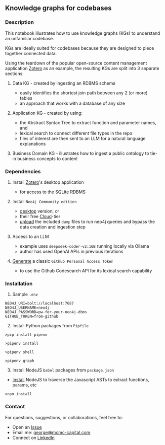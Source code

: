 ## Knowledge graphs for codebases

### Description

This notebook illustrates how to use knowledge graphs (KGs) to understand an 
unfamiliar codebase.

KGs are ideally suited for codebases because they are designed 
to piece together connected data. 

Using the teardown of the popular open-source 
content management application [Zotero](https://github.com/zotero/zotero/tree/main) as an example, the resulting KGs are split into 3 separate sections:

1. Data KG - created by ingesting an RDBMS schema
   - easily identifies the shortest join path between any 2 (or more) tables
   - an approach that works with a database of any size


2. Application KG - created by using:
   - the Abstract Syntax Tree to 
      extract function and parameter names, and
   - lexical search to connect different file types in the repo
   - files of interest are then sent to an LLM for a 
	 natural language explanations


3. Business Domain KG - illustrates how to ingest a public ontology to tie-in business concepts to content


### Dependencies

1. Install [Zotero](https://www.zotero.org/download/)'s desktop application
	- for access to the SQLite RDBMS

	
2. Install `Neo4j Community edition`

   - [desktop](https://neo4j.com/download/) version, or
   - their free [Cloud](https://neo4j.com/product/auradb/)-tier
   - [upload](https://neo4j.com/docs/desktop-manual/current/operations/create-from-dump/) the included `dump` files to run neo4j queries and bypass the 
     data creation and ingestion step   


3. Access to an LLM

   - example uses `deepseek-coder-v2:16B` running locally via Ollama
   - author has used OpenAI APIs in previous iterations
	

4. [Generate](https://docs.github.com/en/authentication/keeping-your-account-and-data-secure/managing-your-personal-access-tokens) a classic `Github Personal Access Token` 
	- to use the Github Codesearch API for its lexical search capability


### Installation

1. Sample `.env`
```
NEO4J_URI=bolt://localhost:7687
NEO4J_USERNAME=neo4j
NEO4J_PASSWORD=pw-for-your-neo4j-dbms
GITHUB_TOKEN=from-github
```

2. Install Python packages from `Pipfile`
```
>pip install pipenv 

>pipenv install

>pipenv shell

>pipenv graph 
```

3. Install NodeJS `babel` packages from `package.json`

- [Install](https://nodejs.org/en/download) NodeJS to traverse the 
  Javascript ASTs to extract functions, params, etc

```
>npm install
```

### Contact

For questions, suggestions, or collaborations, feel free to:
- Open an [Issue](https://github.com/georgejaymcmc/AICampKGTalk/issues)
- Email me: george@mcmc-capital.com
- Connect on [LinkedIn](https://www.linkedin.com/in/georgejaymcmc)
